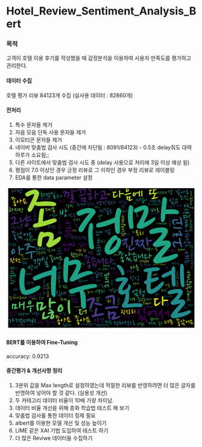 # Hotel_Review_Sentiment_Analysis_Bert

### 목적
고객이 호텔 이용 후기를 작성했을 때 감정분석을 이용하여 사용자 만족도를 평가하고 관리한다.

#### 데이터 수집
호텔 평가 리뷰 84123개 수집 (실사용 데이터 : 82860개)

#### 전처리
1. 특수 문자들 제거
2. 자음 모음 단독 사용 문자들 제거
3. 이모티콘 문자들 제거
4. 네이버 맞춤법 검사 시도 (중간에 차단됨 : 8091/84123) - 0.5초 delay줘도 대략 하루가 소요됨;;
5. 다른 사이트에서 맞춤법 검사 시도 중 (delay 사용으로 처리에 3일 이상 예상 됨)
6. 평점이 7.0 이상인 경우 긍정 리뷰로 그 이하인 경우 부정 리뷰로 레이블링
7. EDA를 통한 data parameter 설정

![WordCloud](https://github.com/integralstar/Hotel_Review_Sentiment_Analysis_Bert/blob/main/wordcloud_hotel.png) 

#### BERT를 이용하여 Fine-Tuning
accuracy: 0.9213

#### 중간평가 & 개선사항 정리
1. 3분위 값을 Max length로 설정하였는데 적절한 리뷰를 반영하려면 더 많은 글자를 반영하여 넣어야 할 것 같다. (실용성 개선)
2. 두 카테고리 데이터 비율이 10배 가량 차이남.
3. 데이터 비율 개선을 위해 층화 학습법 테스트 해 보기
4. 맞춤법 검사를 통한 데이터 정제 필요
5. albert를 이용한 모델 개선 및 성능 높이기
6. LIME 같은 XAI 기법 도입하여 테스트 하기
7. 더 많은 Reviwe 데이터들 수집하기
